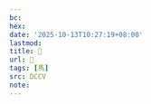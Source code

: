 ```yaml
---
bc:
hex:
date: '2025-10-13T10:27:19+08:00'
lastmod:
title: 􂙆
url: 􂙆
tags: [馬]
src: DCCV
note:
---
```

